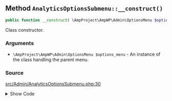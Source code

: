 ## Method `AnalyticsOptionsSubmenu::__construct()`

```php
public function __construct( \AmpProject\AmpWP\Admin\OptionsMenu $options_menu );
```

Class constructor.

### Arguments

* `\AmpProject\AmpWP\Admin\OptionsMenu $options_menu` - An instance of the class handling the parent menu.

### Source

[src/Admin/AnalyticsOptionsSubmenu.php:30](https://github.com/ampproject/amp-wp/blob/develop/src/Admin/AnalyticsOptionsSubmenu.php#L30-L32)

<details>
<summary>Show Code</summary>

```php
public function __construct( OptionsMenu $options_menu ) {
	$this->parent_menu_slug = $options_menu->get_menu_slug();
}
```

</details>
